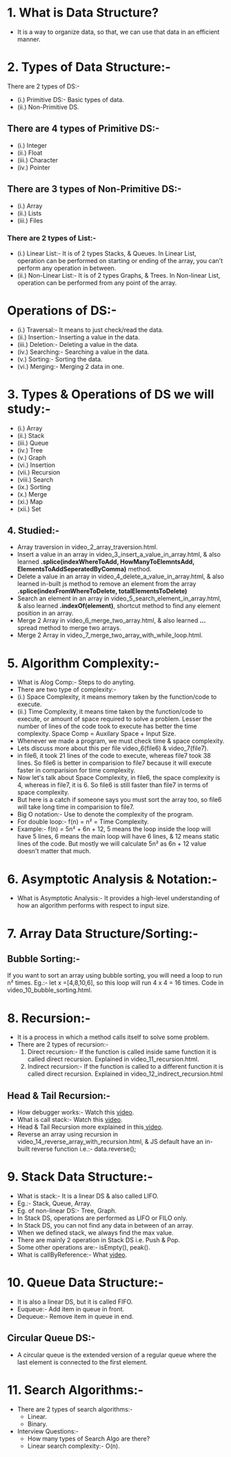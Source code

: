 # 1. What is Data Structure?

- It is a way to organize data, so that, we can use that data in an efficient manner.

# 2. Types of Data Structure:-

There are 2 types of DS:-

- (i.) Primitive DS:- Basic types of data.
- (ii.) Non-Primitive DS.

## There are 4 types of Primitive DS:-

- (i.) Integer
- (ii.) Float
- (iii.) Character
- (iv.) Pointer

## There are 3 types of Non-Primitive DS:-

- (i.) Array
- (ii.) Lists
- (iii.) Files

### There are 2 types of List:-

- (i.) Linear List:- It is of 2 types Stacks, & Queues. In Linear List, operation can be performed on starting or ending of the array, you can't perform any operation in between.
- (ii.) Non-Linear List:- It is of 2 types Graphs, & Trees. In Non-linear List, operation can be performed from any point of the array.

# Operations of DS:-

- (i.) Traversal:- It means to just check/read the data.
- (ii.) Insertion:- Inserting a value in the data.
- (iii.) Deletion:- Deleting a value in the data.
- (iv.) Searching:- Searching a value in the data.
- (v.) Sorting:- Sorting the data.
- (vi.) Merging:- Merging 2 data in one.

# 3. Types & Operations of DS we will study:-

- (i.) Array
- (ii.) Stack
- (iii.) Queue
- (iv.) Tree
- (v.) Graph
- (vi.) Insertion
- (vii.) Recursion
- (viii.) Search
- (ix.) Sorting
- (x.) Merge
- (xi.) Map
- (xii.) Set

## 4. Studied:-

- Array traversion in video_2_array_traversion.html.
- Insert a value in an array in video_3_insert_a_value_in_array.html, & also learned **.splice(indexWhereToAdd, HowManyToElemntsAdd, ElementsToAddSeperatedByComma)** method.
- Delete a value in an array in video_4_delete_a_value_in_array.html, & also learned in-built js method to remove an element from the array **.splice(indexFromWhereToDelete, totalElementsToDelete)**
- Search an element in an array in video_5_search_element_in_array.html, & also learned **.indexOf(element)**, shortcut method to find any element position in an array.
- Merge 2 Array in video_6_merge_two_array.html, & also learned **...** spread method to merge two arrays.
- Merge 2 Array in video_7_merge_two_array_with_while_loop.html.

# 5. Algorithm Complexity:-

- What is Alog Comp:- Steps to do anyting.
- There are two type of complexity:-
- (i.) Space Complexity, it means memory taken by the function/code to execute.
- (ii.) Time Complexity, it means time taken by the function/code to execute, or amount of space required to solve a problem. Lesser the number of lines of the code took to execute has better the time complexity. Space Comp = Auxilary Space + Input Size.
- Whenever we made a program, we must check time & space complexity.
- Lets discuss more about this per file video_6(file6) & video_7(file7).
- in file6, it took 21 lines of the code to execute, whereas file7 took 38 lines. So file6 is better in comparision to file7 because it will execute faster in comparision for time complexity.
- Now let's talk about Space Complexity, in file6, the space complexity is 4, whereas in file7, it is 6. So file6 is still faster than file7 in terms of space complexity.
- But here is a catch if someone says you must sort the array too, so file6 will take long time in comparision to file7.
- Big O notation:- Use to denote the complexity of the program.
- For double loop:- f(n) = n² = Time Complexity.
- Example:- f(n) = 5n² + 6n + 12, 5 means the loop inside the loop will have 5 lines, 6 means the main loop will have 6 lines, & 12 means static lines of the code. But mostly we will calculate 5n² as 6n + 12 value doesn't matter that much.

# 6. Asymptotic Analysis & Notation:-

- What is Asymptotic Analysis:- It provides a high-level understanding of how an algorithm performs with respect to input size.

# 7. Array Data Structure/Sorting:-

## Bubble Sorting:-

If you want to sort an array using bubble sorting, you will need a loop to run n² times. Eg.:- let x =[4,8,10,6], so this loop will run 4 x 4 = 16 times. Code in video_10_bubble_sorting.html.

# 8. Recursion:-

- It is a process in which a method calls itself to solve some problem.
- There are 2 types of recursion:-
  1. Direct recursion:- If the function is called inside same function it is called direct recursion. Explained in video_11_recursion.html.
  2. Indirect recursion:- If the function is called to a different function it is called direct recursion. Explained in video_12_indirect_recursion.html

## Head & Tail Recursion:-

* How debugger works:- Watch this [video](https://www.youtube.com/watch?v=vzTqM04YbiY&list=PL8p2I9GklV47TMMnPzqnkCtSOS3ebr4O7&index=16).
* What is call stack:- Watch this [video](https://youtu.be/vzTqM04YbiY?list=PL8p2I9GklV47TMMnPzqnkCtSOS3ebr4O7&t=586).
* Head & Tail Recursion more explained in this[ video](https://youtu.be/vzTqM04YbiY?list=PL8p2I9GklV47TMMnPzqnkCtSOS3ebr4O7&t=1068).
* Reverse an array using recursion in video_14_reverse_array_with_recursion.html, & JS default have an in-built reverse function i.e.:- data.reverse();

# 9. Stack Data Structure:-

- What is stack:- It is a linear DS & also called LIFO.
- Eg.:- Stack, Queue, Array.
- Eg. of non-linear DS:- Tree, Graph.
- In Stack DS, operations are performed as LIFO or FILO only.
- In Stack DS, you can not find any data in between of an array.
- When we defined stack, we always find the max value.
- There are mainly 2 operation in Stack DS i.e. Push & Pop.
- Some other operations are:- isEmpty(), peak().
- What is callByReference:- What [video](https://youtu.be/iXxHiad2uI4?list=PL8p2I9GklV47TMMnPzqnkCtSOS3ebr4O7&t=962).

# 10. Queue Data Structure:-

- It is also a linear DS, but it is called FIFO.
- Euqueue:- Add item in queue in front.
- Dequeue:- Remove item in queue in end.

## Circular Queue DS:-

- A circular queue is the extended version of a regular queue where the last element is connected to the first element.

# 11. Search Algorithms:-

- There are 2 types of search algorithms:-
  - Linear.
  - Binary.
- Interview Questions:-
  - How many types of Search Algo are there?
  - Linear search complexity:- O(n).
